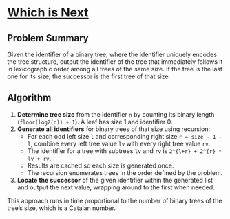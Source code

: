 # [Which is Next](https://www.spoj.com/problems/TREE2/)

## Problem Summary
Given the identifier of a binary tree, where the identifier uniquely encodes the tree structure, output the identifier of the tree that immediately follows it in lexicographic order among all trees of the same size. If the tree is the last one for its size, the successor is the first tree of that size.

## Algorithm
1. **Determine tree size** from the identifier `n` by counting its binary length (`floor(log2(n)) + 1`). A leaf has size 1 and identifier 0.
2. **Generate all identifiers** for binary trees of that size using recursion:
   - For each odd left size `l` and corresponding right size `r = size - 1 - l`, combine every left tree value `lv` with every right tree value `rv`.
   - The identifier for a tree with subtrees `lv` and `rv` is
     `2^{l+r} + 2^{r} * lv + rv`.
   - Results are cached so each size is generated once.
   - The recursion enumerates trees in the order defined by the problem.
3. **Locate the successor** of the given identifier within the generated list and output the next value, wrapping around to the first when needed.

This approach runs in time proportional to the number of binary trees of the tree’s size, which is a Catalan number.
